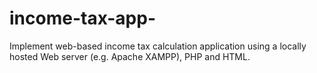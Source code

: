 # income-tax-app-
Implement web-based income tax calculation application using a locally hosted Web server (e.g. Apache XAMPP), PHP and HTML.
